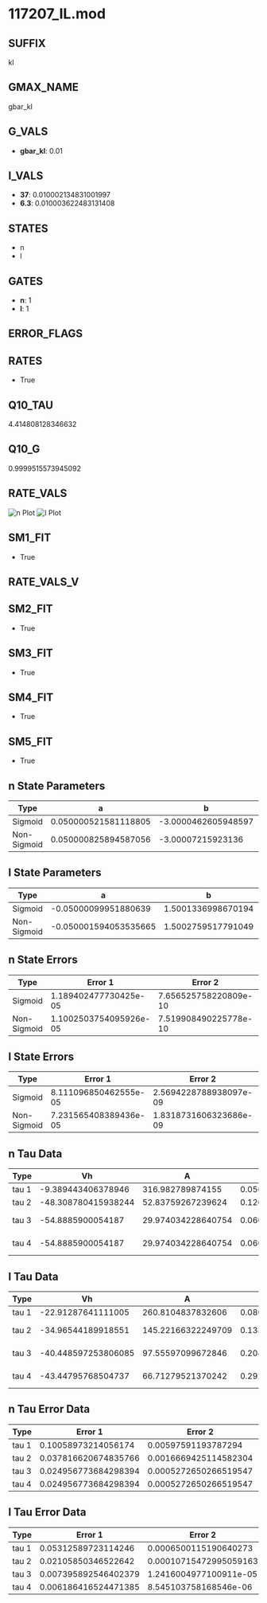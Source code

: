 # 117207_IL.mod

## SUFFIX

kl

## GMAX_NAME

gbar_kl

## G_VALS

- **gbar_kl**: 0.01

## I_VALS

- **37**: 0.010002134831001997
- **6.3**: 0.010003622483131408

## STATES

- n
- l

## GATES

- **n**: 1
- **l**: 1

## ERROR_FLAGS


## RATES

- True

## Q10_TAU

4.414808128346632

## Q10_G

0.9999515573945092

## RATE_VALS

![n Plot](/Users/pbozelos/Dropbox/icg-Chai-Panos/supermodels/output_markdown_files/K/117207_IL.mod/images/n.png)
![l Plot](/Users/pbozelos/Dropbox/icg-Chai-Panos/supermodels/output_markdown_files/K/117207_IL.mod/images/l.png)

## SM1_FIT

- True

## RATE_VALS_V

## SM2_FIT

- True

## SM3_FIT

- True

## SM4_FIT

- True

## SM5_FIT

- True

## n State Parameters

| Type | a | b | c | d |
| --- | --- | --- | --- | --- |
| Sigmoid | 0.050000521581118805 | -3.0000462605948597 |
| Non-Sigmoid | 0.050000825894587056 | -3.00007215923136 | 0.9999982184085772 | -7.178963903965821e-07 |

## l State Parameters

| Type | a | b | c | d |
| --- | --- | --- | --- | --- |
| Sigmoid | -0.05000099951880639 | 1.5001336998670194 |
| Non-Sigmoid | -0.050001594053535665 | 1.5002759517791049 | 0.9999903836047187 | 2.84614368187671e-05 |

## n State Errors

| Type | Error 1 | Error 2 | Error 3 |
| --- | --- | --- | --- |
| Sigmoid | 1.189402477730425e-05 | 7.656525758220809e-10 | 3.857722487766934e-06 |
| Non-Sigmoid | 1.1002503754095926e-05 | 7.519908490225778e-10 | 3.5685654728841018e-06 |

## l State Errors

| Type | Error 1 | Error 2 | Error 3 |
| --- | --- | --- | --- |
| Sigmoid | 8.111096850462555e-05 | 2.5694228788938097e-09 | 4.42853296234599e-05 |
| Non-Sigmoid | 7.231565408389436e-05 | 1.8318731606323686e-09 | 3.9483224489653756e-05 |

## n Tau Data

| Type | Vh | A | b1 | b2 | c1 | c2 | d1 | d2 | e1 | e2 |
| --- | --- | --- | --- | --- | --- | --- | --- | --- | --- | --- |
| tau 1 | -9.389443406378946 | 316.982789874155 | 0.05623300823959055 | 0.022480556180258005 |
| tau 2 | -48.308780415938244 | 52.83759267239624 | 0.12071953968387494 | 0.0027559046569863134 | -0.041896273970719745 | 0.0003737925866590056 |
| tau 3 | -54.8885900054187 | 29.974034228640754 | 0.060323380479632926 | 0.00518298231866584 | 1.592235708306541e-05 | -0.06032543297265888 | 0.0005800921602738502 | -9.704743583397405e-07 |
| tau 4 | -54.8885900054187 | 29.974034228640754 | 0.060323380479632926 | 0.00518298231866584 | 1.592235708306541e-05 | 0.0 | -0.06032543297265888 | 0.0005800921602738502 | -9.704743583397405e-07 | 0.0 |

## l Tau Data

| Type | Vh | A | b1 | b2 | c1 | c2 | d1 | d2 | e1 | e2 |
| --- | --- | --- | --- | --- | --- | --- | --- | --- | --- | --- |
| tau 1 | -22.91287641111005 | 260.8104837832606 | 0.08011144116389321 | -0.0091560381513939 |
| tau 2 | -34.96544189918551 | 145.22166322249709 | 0.13348267348865916 | -0.0006057987993492642 | -0.019482268573669945 | 5.2200365926394046e-05 |
| tau 3 | -40.448597253806085 | 97.55597099672846 | 0.20423928854776938 | -0.005738814864948764 | 0.0001313469394244684 | -0.030440598742278932 | 0.00016857537312608945 | -4.0771760575225244e-07 |
| tau 4 | -43.44795768504737 | 66.71279521370242 | 0.29224787305949806 | -0.011369084610788503 | 0.0003847199098403283 | -2.1950687581180966e-06 | -0.04589995037851944 | 0.0004266151893983569 | -2.287614282123404e-06 | 4.958330552714766e-09 |

## n Tau Error Data

| Type | Error 1 | Error 2 | Error 3 |
| --- | --- | --- | --- |
| tau 1 | 0.10058973214056174 | 0.00597591193787294 | 0.06299955059271584 |
| tau 2 | 0.037816620674835766 | 0.0016669425114582304 | 0.023684625227162432 |
| tau 3 | 0.024956773684298394 | 0.0005272650266519547 | 0.015630477315098812 |
| tau 4 | 0.024956773684298394 | 0.0005272650266519547 | 0.015630477315098812 |

## l Tau Error Data

| Type | Error 1 | Error 2 | Error 3 |
| --- | --- | --- | --- |
| tau 1 | 0.05312589723114246 | 0.0006500115190640273 | 0.04016735586622502 |
| tau 2 | 0.02105850346522642 | 0.00010715472995059163 | 0.015921884556935738 |
| tau 3 | 0.007395892546402379 | 1.2416004977100911e-05 | 0.005591876341724366 |
| tau 4 | 0.006186416524471385 | 8.545103758168546e-06 | 0.004677417361893905 |

